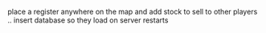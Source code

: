 place a register anywhere on the map and add stock to sell to other players .. insert database so they load on server restarts 
